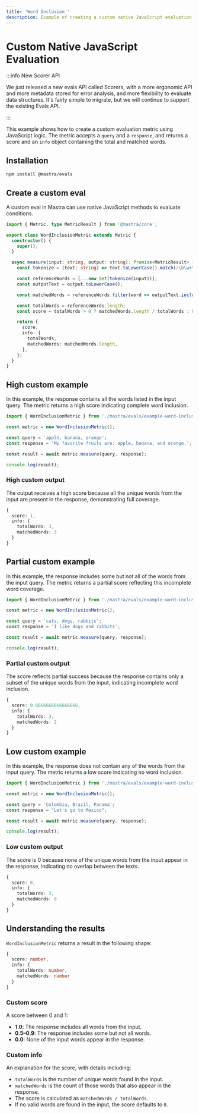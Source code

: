 ```yaml
---
title: 'Word Inclusion '
description: Example of creating a custom native JavaScript evaluation metric.
---
```


# Custom Native JavaScript Evaluation

:::info New Scorer API

We just released a new evals API called Scorers, with a more ergonomic API and more metadata stored for error analysis, and more flexibility to evaluate data structures. It's fairly simple to migrate, but we will continue to support the existing Evals API.

:::

This example shows how to create a custom evaluation metric using JavaScript logic. The metric accepts a `query` and a `response`, and returns a score and an `info` object containing the total and matched words.

## Installation

```bash
npm install @mastra/evals
```

## Create a custom eval

A custom eval in Mastra can use native JavaScript methods to evaluate conditions.

```typescript filename="src/mastra/evals/example-word-inclusion.ts" showLineNumbers copy
import { Metric, type MetricResult } from '@mastra/core';

export class WordInclusionMetric extends Metric {
  constructor() {
    super();
  }

  async measure(input: string, output: string): Promise<MetricResult> {
    const tokenize = (text: string) => text.toLowerCase().match(/\b\w+\b/g) || [];

    const referenceWords = [...new Set(tokenize(input))];
    const outputText = output.toLowerCase();

    const matchedWords = referenceWords.filter(word => outputText.includes(word));

    const totalWords = referenceWords.length;
    const score = totalWords > 0 ? matchedWords.length / totalWords : 0;

    return {
      score,
      info: {
        totalWords,
        matchedWords: matchedWords.length,
      },
    };
  }
}
```

## High custom example

In this example, the response contains all the words listed in the input query. The metric returns a high score indicating complete word inclusion.

```typescript filename="src/example-high-word-inclusion.ts" showLineNumbers copy
import { WordInclusionMetric } from './mastra/evals/example-word-inclusion';

const metric = new WordInclusionMetric();

const query = 'apple, banana, orange';
const response = 'My favorite fruits are: apple, banana, and orange.';

const result = await metric.measure(query, response);

console.log(result);
```

### High custom output

The output receives a high score because all the unique words from the input are present in the response, demonstrating full coverage.

```typescript
{
  score: 1,
  info: {
    totalWords: 3,
    matchedWords: 3
  }
}
```

## Partial custom example

In this example, the response includes some but not all of the words from the input query. The metric returns a partial score reflecting this incomplete word coverage.

```typescript filename="src/example-partial-word-inclusion.ts" showLineNumbers copy
import { WordInclusionMetric } from './mastra/evals/example-word-inclusion';

const metric = new WordInclusionMetric();

const query = 'cats, dogs, rabbits';
const response = 'I like dogs and rabbits';

const result = await metric.measure(query, response);

console.log(result);
```

### Partial custom output

The score reflects partial success because the response contains only a subset of the unique words from the input, indicating incomplete word inclusion.

```typescript
{
  score: 0.6666666666666666,
  info: {
    totalWords: 3,
    matchedWords: 2
  }
}
```

## Low custom example

In this example, the response does not contain any of the words from the input query. The metric returns a low score indicating no word inclusion.

```typescript filename="src/example-low-word-inclusion.ts" showLineNumbers copy
import { WordInclusionMetric } from './mastra/evals/example-word-inclusion';

const metric = new WordInclusionMetric();

const query = 'Colombia, Brazil, Panama';
const response = "Let's go to Mexico";

const result = await metric.measure(query, response);

console.log(result);
```

### Low custom output

The score is 0 because none of the unique words from the input appear in the response, indicating no overlap between the texts.

```typescript
{
  score: 0,
  info: {
    totalWords: 3,
    matchedWords: 0
  }
}
```

## Understanding the results

`WordInclusionMetric` returns a result in the following shape:

```typescript
{
  score: number,
  info: {
    totalWords: number,
    matchedWords: number
  }
}
```

### Custom score

A score between 0 and 1:

- **1.0**: The response includes all words from the input.
- **0.5–0.9**: The response includes some but not all words.
- **0.0**: None of the input words appear in the response.

### Custom info

An explanation for the score, with details including:

- `totalWords` is the number of unique words found in the input.
- `matchedWords` is the count of those words that also appear in the response.
- The score is calculated as `matchedWords / totalWords`.
- If no valid words are found in the input, the score defaults to `0`.

<GithubLink
  outdated={true}
  marginTop='mt-16'
  link="https://github.com/mastra-ai/mastra/blob/main/examples/basics/evals/word-inclusion"
/>
